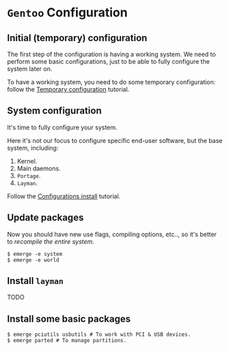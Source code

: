 # `Gentoo` Configuration

## Initial (temporary) configuration

The first step of the configuration is having a working system. We need to perform some basic configurations, just to be able to fully configure the system later on.

To have a working system, you need to do some temporary configuration: follow the [Temporary configuration](./temporary_configuration.md) tutorial.

## System configuration

It's time to fully configure your system.

Here it's not our focus to configure specific end-user software, but the base system, including:
1. Kernel.
2. Main daemons.
3. `Portage`.
4. `Layman`.

Follow the [Configurations install](./system_configuration.md) tutorial.

## Update packages

Now you should have new use flags, compiling options, etc.., so it's better to *recompile the entire system*.

```
$ emerge -e system
$ emerge -e world
```

## Install `layman`

TODO

## Install some basic packages

```ShellSession
$ emerge pciutils usbutils # To work with PCI & USB devices.
$ emerge parted # To manage partitions.
```
